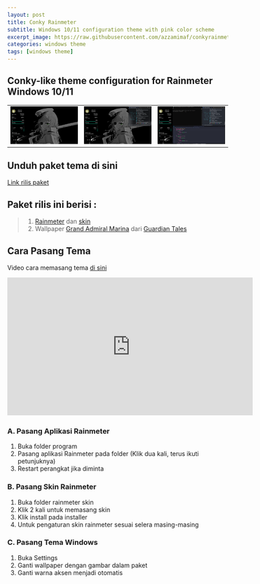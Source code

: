 ```yaml
---
layout: post
title: Conky Rainmeter
subtitle: Windows 10/11 configuration theme with pink color scheme
excerpt_image: https://raw.githubusercontent.com/azzamimaf/conkyrainmeter/main/ss1.png
categories: windows theme
tags: [windows theme]
---
```


## Conky-like theme configuration for Rainmeter Windows 10/11
[ss1]: https://raw.githubusercontent.com/azzamimaf/conkyrainmeter/main/ss1.png "ss1"
[ss2]: https://raw.githubusercontent.com/azzamimaf/conkyrainmeter/main/ss2.png "ss2"
[ss3]: https://raw.githubusercontent.com/azzamimaf/conkyrainmeter/main/ss3.png "ss3"

| | | |
|-----------|-----------|-----------|
|![ss1][ss1]|![ss2][ss2]|![ss3][ss3]|

## Unduh paket tema di sini
[Link rilis paket](https://github.com/azzamimaf/conkyrainmeter/releases/download/v0.1/v0.1.zip)

## Paket rilis ini berisi :

>
> 1. [Rainmeter](https://www.rainmeter.net/) dan [skin](https://github.com/azzamimaf/conkyrainmeter)
> 2. Wallpaper [Grand Admiral Marina](https://heavenhold.com/heroes/marina/) dari [Guardian Tales](https://guardiantales.com/)<br>
>

## Cara Pasang Tema
 Video cara memasang tema [di sini](https://youtu.be/3IrMsjhfme0?si=O2tNRr6Z8UiDlHZX)
 <iframe width="560" height="315" src="https://www.youtube.com/embed/3IrMsjhfme0?si=UyEwbn40FsGXgvBg" title="YouTube video player" frameborder="0" allow="accelerometer; autoplay; clipboard-write; encrypted-media; gyroscope; picture-in-picture; web-share" referrerpolicy="strict-origin-when-cross-origin" allowfullscreen></iframe>

### A. Pasang Aplikasi Rainmeter
1. Buka folder program
2. Pasang aplikasi Rainmeter pada folder (Klik dua kali, terus ikuti petunjuknya)
3. Restart perangkat jika diminta

### B. Pasang Skin Rainmeter
1. Buka folder rainmeter skin
2. Klik 2 kali untuk memasang skin
3. Klik install pada installer
4. Untuk pengaturan skin rainmeter sesuai selera masing-masing

### C. Pasang Tema Windows
1. Buka Settings
2. Ganti wallpaper dengan gambar dalam paket
3. Ganti warna aksen menjadi otomatis
